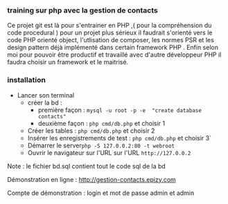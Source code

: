 ### training sur php avec la gestion de contacts
Ce projet git est là pour s'entrainer en PHP ,( pour la compréhension du code procedural )
pour un projet plus sérieux il faudrait s'orienté vers le code PHP orienté object, l'utlisation de composer,
les normes PSR et les design pattern déjà implémenté dans certain framework PHP . Enfin selon moi pour pouvoir être productif
et travaillé avec d'autre développeur PHP il faudra choisir un framework et le maitrisé.

### installation

* Lancer son terminal
  * créer la bd : 
    * première façon : `mysql -u root -p -e  "create database contacts"`
    * deuxième façon : `php cmd/db.php` et choisir 1
  * Créer les tables : `php cmd/db.php` et choisir 2
  * Insérer les enregistrements de test : `php cmd/db.php` et choisir 3` 
  * Démarrer le server` php -S 127.0.0.2:80 -t webroot `
  * Ouvrir le navigateur sur l'URL sur l'URL `http://127.0.0.2`
  
Note : le fichier bd.sql contient tout le code sql de la bd

Démonstration en ligne : http://gestion-contacts.epizy.com 

Compte de démonstration : login et mot de passe admin et admin

